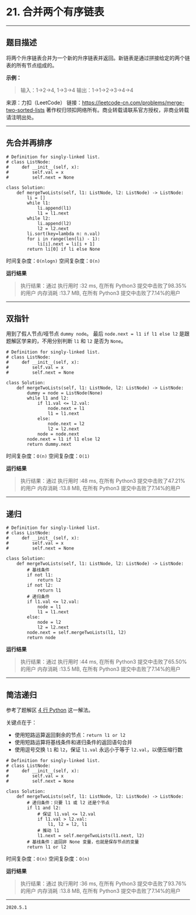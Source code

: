 # 21. 合并两个有序链表

---

## 题目描述

将两个升序链表合并为一个新的升序链表并返回。新链表是通过拼接给定的两个链表的所有节点组成的。 

**示例：**

> 输入：1->2->4, 1->3->4
> 输出：1->1->2->3->4->4

来源：力扣（LeetCode）
链接：https://leetcode-cn.com/problems/merge-two-sorted-lists
著作权归领扣网络所有。商业转载请联系官方授权，非商业转载请注明出处。

---

## 先合并再排序

```python3
# Definition for singly-linked list.
# class ListNode:
#     def __init__(self, x):
#         self.val = x
#         self.next = None

class Solution:
    def mergeTwoLists(self, l1: ListNode, l2: ListNode) -> ListNode:
        li = []
        while l1:
            li.append(l1)
            l1 = l1.next
        while l2:
            li.append(l2)
            l2 = l2.next
        li.sort(key=lambda n: n.val)
        for i in range(len(li) - 1):
            li[i].next = li[i + 1]
        return li[0] if li else None

```

时间复杂度：`O(nlogn)`
空间复杂度：`O(n)`

**运行结果**

> 执行结果：通过
> 执行用时 :32 ms, 在所有 Python3 提交中击败了98.35% 的用户
> 内存消耗 :13.7 MB, 在所有 Python3 提交中击败了7.14%的用户

---

## 双指针

用到了假人节点/哑节点 `dummy node`。
最后 `node.next = l1 if l1 else l2` 是跟题解区学来的，不用分别判断 `l1` 和 `l2` 是否为 `None`。

```python3
# Definition for singly-linked list.
# class ListNode:
#     def __init__(self, x):
#         self.val = x
#         self.next = None

class Solution:
    def mergeTwoLists(self, l1: ListNode, l2: ListNode) -> ListNode:
        dummy = node = ListNode(None)
        while l1 and l2:
            if l1.val <= l2.val:
                node.next = l1
                l1 = l1.next
            else:
                node.next = l2
                l2 = l2.next
            node = node.next
        node.next = l1 if l1 else l2
        return dummy.next
```

时间复杂度：`O(n)`
空间复杂度：`O(1)`

**运行结果**

> 执行结果：通过
> 执行用时 :48 ms, 在所有 Python3 提交中击败了47.21% 的用户
> 内存消耗 :13.8 MB, 在所有 Python3 提交中击败了7.14%的用户

---

## 递归

```python3
# Definition for singly-linked list.
# class ListNode:
#     def __init__(self, x):
#         self.val = x
#         self.next = None

class Solution:
    def mergeTwoLists(self, l1: ListNode, l2: ListNode) -> ListNode:
        # 基线条件
        if not l1:
            return l2
        if not l2:
            return l1
        # 递归条件
        if l1.val <= l2.val:
            node = l1
            l1 = l1.next
        else:
            node = l2
            l2 = l2.next
        node.next = self.mergeTwoLists(l1, l2)
        return node

```

**运行结果**

> 执行结果：通过
> 执行用时 :44 ms, 在所有 Python3 提交中击败了65.50% 的用户
> 内存消耗 :13.5 MB, 在所有 Python3 提交中击败了7.14%的用户

---

## 简洁递归

参考了题解区 [4 行 Python](https://leetcode-cn.com/problems/merge-two-sorted-lists/solution/python-4xing-by-knifezhu-3/) 这一解法。

关键点在于：

- 使用短路运算返回剩余的节点：`return l1 or l2`
- 使用短路运算将基线条件和递归条件的返回语句合并
- 使用逗号交换 `l1` 和 `l2`，保证 `l1.val` 永远小于等于 `l2.val`，以便压缩行数

```python3
# Definition for singly-linked list.
# class ListNode:
#     def __init__(self, x):
#         self.val = x
#         self.next = None

class Solution:
    def mergeTwoLists(self, l1: ListNode, l2: ListNode) -> ListNode:
        # 递归条件：只要 l1 或 l2 还是个节点
        if l1 and l2:
            # 保证 l1.val <= l2.val
            if l1.val > l2.val:
                l1, l2 = l2, l1
            # 推动 l1
            l1.next = self.mergeTwoLists(l1.next, l2)
        # 基线条件：返回非 None 变量，也就是保存节点的变量
        return l1 or l2

```

时间复杂度：`O(n)`
空间复杂度：`O(n)`

**运行结果**

> 执行结果：通过
> 执行用时 :36 ms, 在所有 Python3 提交中击败了93.76% 的用户
> 内存消耗 :13.8 MB, 在所有 Python3 提交中击败了7.14%的用户

---

`2020.5.1`
